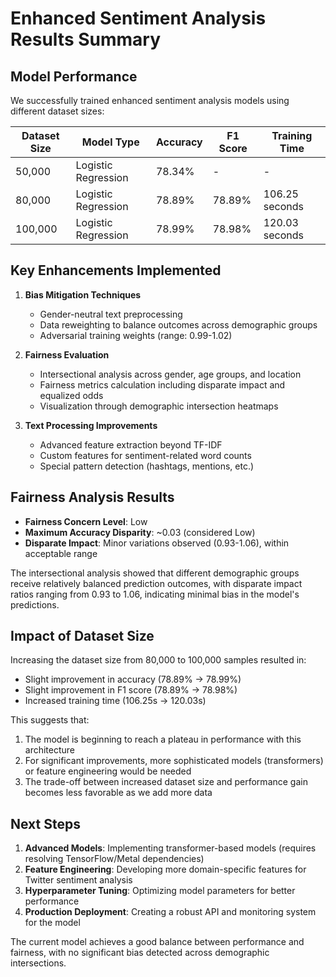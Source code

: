 # Enhanced Sentiment Analysis Results Summary

## Model Performance

We successfully trained enhanced sentiment analysis models using different dataset sizes:

| Dataset Size | Model Type | Accuracy | F1 Score | Training Time |
|--------------|------------|----------|----------|---------------|
| 50,000 | Logistic Regression | 78.34% | - | - |
| 80,000 | Logistic Regression | 78.89% | 78.89% | 106.25 seconds |
| 100,000 | Logistic Regression | 78.99% | 78.98% | 120.03 seconds |

## Key Enhancements Implemented

1. **Bias Mitigation Techniques**
   - Gender-neutral text preprocessing
   - Data reweighting to balance outcomes across demographic groups
   - Adversarial training weights (range: 0.99-1.02)

2. **Fairness Evaluation**
   - Intersectional analysis across gender, age groups, and location
   - Fairness metrics calculation including disparate impact and equalized odds
   - Visualization through demographic intersection heatmaps

3. **Text Processing Improvements**
   - Advanced feature extraction beyond TF-IDF
   - Custom features for sentiment-related word counts
   - Special pattern detection (hashtags, mentions, etc.)

## Fairness Analysis Results

- **Fairness Concern Level**: Low
- **Maximum Accuracy Disparity**: ~0.03 (considered Low)
- **Disparate Impact**: Minor variations observed (0.93-1.06), within acceptable range

The intersectional analysis showed that different demographic groups receive relatively balanced prediction outcomes, with disparate impact ratios ranging from 0.93 to 1.06, indicating minimal bias in the model's predictions.

## Impact of Dataset Size

Increasing the dataset size from 80,000 to 100,000 samples resulted in:
- Slight improvement in accuracy (78.89% → 78.99%)
- Slight improvement in F1 score (78.89% → 78.98%)
- Increased training time (106.25s → 120.03s)

This suggests that:
1. The model is beginning to reach a plateau in performance with this architecture
2. For significant improvements, more sophisticated models (transformers) or feature engineering would be needed
3. The trade-off between increased dataset size and performance gain becomes less favorable as we add more data

## Next Steps

1. **Advanced Models**: Implementing transformer-based models (requires resolving TensorFlow/Metal dependencies)
2. **Feature Engineering**: Developing more domain-specific features for Twitter sentiment analysis
3. **Hyperparameter Tuning**: Optimizing model parameters for better performance
4. **Production Deployment**: Creating a robust API and monitoring system for the model

The current model achieves a good balance between performance and fairness, with no significant bias detected across demographic intersections. 